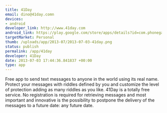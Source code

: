 ```yaml
--- 
title: 41Day
email: dino@41day.comn
devices: 
- android
developer_link: http://www.41day.com
android_link: https://play.google.com/store/apps/details?id=com.phonegap.foroneday
targetMarket: Personal
thumb: /uploads/app/2013-07/2013-07-03-41day.png
status: publish
permalink: /app/41day
developer: 41Day
date: 2013-07-03 17:44:36.841837 +00:00
type: app
---
```


Free app to send text messages to anyone in the world using its real name. Protect your messages with riddles defined by you and customize the level of protection adding as many riddles as you like.
41Day is a totally free service. No registration is required for retrieving messages and most important and innovative is the possibility to postpone the delivery of the messages to a future date: any future date.
